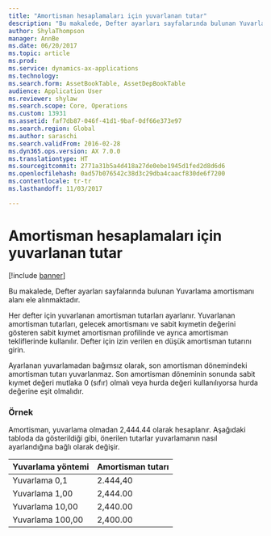 ```yaml
---
title: "Amortisman hesaplamaları için yuvarlanan tutar"
description: "Bu makalede, Defter ayarları sayfalarında bulunan Yuvarlama amortismanı alanı ele alınmaktadır."
author: ShylaThompson
manager: AnnBe
ms.date: 06/20/2017
ms.topic: article
ms.prod: 
ms.service: dynamics-ax-applications
ms.technology: 
ms.search.form: AssetBookTable, AssetDepBookTable
audience: Application User
ms.reviewer: shylaw
ms.search.scope: Core, Operations
ms.custom: 13931
ms.assetid: faf7db87-046f-41d1-9baf-0df66e373e97
ms.search.region: Global
ms.author: saraschi
ms.search.validFrom: 2016-02-28
ms.dyn365.ops.version: AX 7.0.0
ms.translationtype: HT
ms.sourcegitcommit: 2771a31b5a4d418a27de0ebe1945d1fed2d8d6d6
ms.openlocfilehash: 0ad57b076542c38d3c29dba4caacf830de6f7200
ms.contentlocale: tr-tr
ms.lasthandoff: 11/03/2017

---
```


# <a name="round-off-amount-for-depreciation-calculations"></a>Amortisman hesaplamaları için yuvarlanan tutar

[!include [banner](../includes/banner.md)]

Bu makalede, Defter ayarları sayfalarında bulunan Yuvarlama amortismanı alanı ele alınmaktadır.

Her defter için yuvarlanan amortisman tutarları ayarlanır. Yuvarlanan amortisman tutarları, gelecek amortismanı ve sabit kıymetin değerini gösteren sabit kıymet amortisman profilinde ve ayrıca amortisman tekliflerinde kullanılır. Defter için izin verilen en düşük amortisman tutarını girin. 

Ayarlanan yuvarlamadan bağımsız olarak, son amortisman dönemindeki amortisman tutarı yuvarlanmaz. Son amortisman döneminin sonunda sabit kıymet değeri mutlaka 0 (sıfır) olmalı veya hurda değeri kullanılıyorsa hurda değerine eşit olmalıdır.

### <a name="example"></a>Örnek

Amortisman, yuvarlama olmadan 2,444.44 olarak hesaplanır. Aşağıdaki tabloda da gösterildiği gibi, önerilen tutarlar yuvarlamanın nasıl ayarlandığına bağlı olarak değişir.

| Yuvarlama yöntemi | Amortisman tutarı |
|-----------------|---------------------|
| Yuvarlama 0,1    | 2.444,40            |
| Yuvarlama 1,00   | 2,444.00            |
| Yuvarlama 10,00  | 2,440.00            |
| Yuvarlama 100,00 | 2,400.00            |






